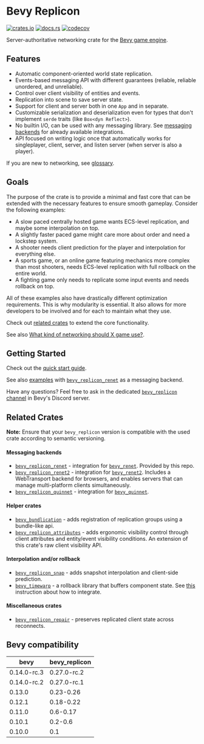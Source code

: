 # Bevy Replicon

[![crates.io](https://img.shields.io/crates/v/bevy_replicon)](https://crates.io/crates/bevy_replicon)
[![docs.rs](https://docs.rs/bevy_replicon/badge.svg)](https://docs.rs/bevy_replicon)
[![codecov](https://codecov.io/gh/projectharmonia/bevy_replicon/graph/badge.svg?token=N1G28NQB1L)](https://codecov.io/gh/projectharmonia/bevy_replicon)

Server-authoritative networking crate for the [Bevy game engine](https://bevyengine.org).

## Features

- Automatic component-oriented world state replication.
- Events-based messaging API with different guarantees (reliable, reliable unordered, and unreliable).
- Control over client visibility of entities and events.
- Replication into scene to save server state.
- Support for client and server both in one `App` and in separate.
- Customizable serialization and deserialization even for types that don't implement `serde` traits (like `Box<dyn Reflect>`).
- No builtin I/O, can be used with any messaging library. See [messaging backends](#messaging-backends) for already available integrations.
- API focused on writing logic once that automatically works for singleplayer, client, server, and listen server (when server is also a player).

If you are new to networking, see [glossary](https://gist.github.com/maniwani/f92cc5d827b00163f5846ea7dcb90d44).

## Goals

The purpose of the crate is to provide a minimal and fast core that can be extended with the necessary features to ensure smooth gameplay. Consider the following examples:

- A slow paced centrally hosted game wants ECS-level replication, and maybe some interpolation on top.
- A slightly faster paced game might care more about order and need a lockstep system.
- A shooter needs client prediction for the player and interpolation for everything else.
- A sports game, or an online game featuring mechanics more complex than most shooters, needs ECS-level replication with full rollback on the entire world.
- A fighting game only needs to replicate some input events and needs rollback on top.

All of these examples also have drastically different optimization requirements. This is why modularity is essential. It also allows for more developers to be involved and for each to maintain what they use.

Check out [related crates](#related-crates) to extend the core functionality.

See also [What kind of networking should X game use?](https://github.com/bevyengine/bevy/discussions/8675).

## Getting Started

Check out the [quick start guide](https://docs.rs/bevy_replicon).

See also [examples](bevy_replicon_renet/examples) with [`bevy_replicon_renet`](bevy_replicon_renet) as a messaging backend.

Have any questions? Feel free to ask in the dedicated [`bevy_replicon` channel](https://discord.com/channels/691052431525675048/1090432346907492443) in Bevy's Discord server.

## Related Crates

**Note:** Ensure that your `bevy_replicon` version is compatible with the used crate according to semantic versioning.

#### Messaging backends

- [`bevy_replicon_renet`](bevy_replicon_renet) - integration for [`bevy_renet`](https://github.com/lucaspoffo/renet/tree/master/bevy_renet). Provided by this repo.
- [`bevy_replicon_renet2`](https://github.com/UkoeHB/renet2/tree/main/bevy_replicon_renet2) - integration for [`bevy_renet2`](https://github.com/UkoeHB/renet2/tree/main/bevy_renet2). Includes a WebTransport backend for browsers, and enables servers that can manage multi-platform clients simultaneously.
- [`bevy_replicon_quinnet`](https://github.com/Henauxg/bevy_quinnet/tree/main/bevy_replicon_quinnet) - integration for [`bevy_quinnet`](https://github.com/Henauxg/bevy_quinnet).

#### Helper crates

- [`bevy_bundlication`](https://github.com/NiseVoid/bevy_bundlication) - adds registration of replication groups using a bundle-like api.
- [`bevy_replicon_attributes`](https://github.com/UkoeHB/bevy_replicon_attributes) - adds ergonomic visibility control through client attributes and entity/event visibility conditions. An extension of this crate's raw client visibility API.

#### Interpolation and/or rollback

- [`bevy_replicon_snap`](https://github.com/Bendzae/bevy_replicon_snap) - adds snapshot interpolation and client-side prediction.
- [`bevy_timewarp`](https://github.com/RJ/bevy_timewarp) - a rollback library that buffers component state. See [this](https://github.com/RJ/bevy_timewarp/blob/main/REPLICON_INTEGRATION.md) instruction about how to integrate.

#### Miscellaneous crates

- [`bevy_replicon_repair`](https://github.com/UkoeHB/bevy_replicon_repair) - preserves replicated client state across reconnects.

## Bevy compatibility

| bevy        | bevy_replicon |
| ----------- | ------------- |
| 0.14.0-rc.3 | 0.27.0-rc.2   |
| 0.14.0-rc.2 | 0.27.0-rc.1   |
| 0.13.0      | 0.23-0.26     |
| 0.12.1      | 0.18-0.22     |
| 0.11.0      | 0.6-0.17      |
| 0.10.1      | 0.2-0.6       |
| 0.10.0      | 0.1           |
